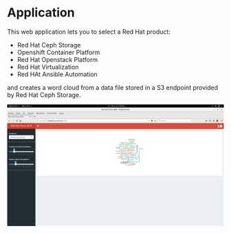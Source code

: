 # Application

This web application lets you to select a Red Hat product:

* Red Hat Ceph Storage
* Openshift Container Platform
* Red Hat Openstack Platform
* Red Hat Virtualization
* Red HAt Ansible Automation

and creates a word cloud from a data file stored in a S3 endpoint provided by Red Hat Ceph Storage.

![screenshot](imgs/app-screenshot.png)
